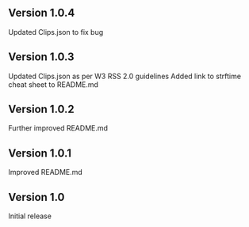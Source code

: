 ## Version 1.0.4

Updated Clips.json to fix bug

## Version 1.0.3

Updated Clips.json as per W3 RSS 2.0 guidelines
Added link to strftime cheat sheet to README.md

## Version 1.0.2

Further improved README.md

## Version 1.0.1

Improved README.md

## Version 1.0

Initial release
